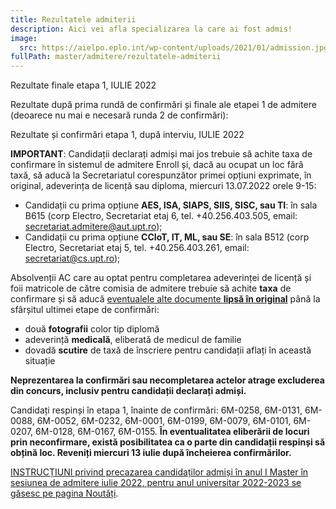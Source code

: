 ```yaml
---
title: Rezultatele admiterii
description: Aici vei afla specializarea la care ai fost admis!
image:
  src: https://aielpo.eplo.int/wp-content/uploads/2021/01/admission.jpg
fullPath: master/admitere/rezultatele-admiterii
---
```

<Block color="yellow">Rezultate finale etapa 1, IULIE 2022</Block>

Rezultate după prima rundă de confirmări și finale ale etapei 1 de admitere (deoarece nu mai e necesară runda 2 de confirmări):

<Attachment label="Rezultate etapa 1" file="/uploads/6m-examen1-runda2-20220714.pdf"></Attachment>

<Attachment label="Rezultate etapa 1, candidați rromi admiși" file="/uploads/master-rezultate-rromi-runda0-2022-07-12.pdf"></Attachment>

<Attachment label="Candidați respinși etapa 1" file="/uploads/6m-examen1-runda2-respinși-20220714.pdf"></Attachment>

<Attachment label="Rezultate candidați Români de Pretutindeni pe site-ul dedicat" external="https://upt.ro/Informatii_romani-de-pretutindeni---admitere-master_1498_ro.html"></Attachment>


<Block color="yellow">Rezultate și confirmări etapa 1, după interviu, IULIE 2022</Block>

**IMPORTANT**: Candidații declarați admiși mai jos trebuie să achite taxa de confirmare în sistemul de admitere Enroll și, dacă au ocupat un loc fără taxă, să aducă la Secretariatul corespunzător primei opțiuni exprimate, în original, adeverința de licență sau diploma, miercuri 13.07.2022 orele 9-15:

* Candidații cu prima opțiune **AES, ISA, SIAPS, SIIS, SISC, sau TI**: în sala B615 (corp Electro, Secretariat etaj 6, tel. +40.256.403.505, email: secretariat.admitere@aut.upt.ro);
* Candidații cu prima opțiune **CCIoT, IT, ML, sau SE**: în sala B512 (corp Electro, Secretariat etaj 5, tel. +40.256.403.261, email: secretariat@cs.upt.ro);

Absolvenții AC care au optat pentru completarea adeverinței de licență și foii matricole de către comisia de admitere trebuie să achite **taxa** de confirmare și să aducă [eventualele alte documente **lipsă în original**](/master/admitere/ultimele-anunturi/) până la sfârșitul ultimei etape de confirmări:

* două **fotografii** color tip diplomă
* adeverință **medicală**, eliberată de medicul de familie
* dovadă **scutire** de taxă de înscriere pentru candidații aflați în această situație

**Neprezentarea la confirmări sau necompletarea actelor atrage excluderea din concurs, inclusiv pentru candidații declarați admiși.** 

<Attachment label="Rezultatele înainte de confirmări, candidați licențiați" file="/uploads/master-rezultate-runda0-2022-07-12.pdf"></Attachment>

<Attachment label="Rezultatele înainte de confirmări, candidați rromi" file="/uploads/master-rezultate-rromi-runda0-2022-07-12.pdf"></Attachment>

<Attachment label="Rezultate candidați Români de Pretutindeni urmează să apară pe site-ul dedicat" external="https://upt.ro/Informatii_romani-de-pretutindeni---admitere-master_1498_ro.html"></Attachment>

Candidați respinși în etapa 1, înainte de confirmări: 6M-0258, 6M-0131, 6M-0088, 6M-0052, 6M-0232, 6M-0001, 6M-0199, 6M-0079, 6M-0101, 6M-0207, 6M-0128, 6M-0167, 6M-0155.
**În eventualitatea eliberării de locuri prin neconfirmare, există posibilitatea ca o parte din candidații respinși să obțină loc. Reveniți miercuri 13 iulie după încheierea confirmărilor.**

[INSTRUCȚIUNI privind precazarea candidaților admiși în anul I Master în sesiunea de admitere iulie 2022, pentru anul universitar 2022-2023 se găsesc pe pagina Noutăți](/master/admitere/ultimele-anunturi/).

<Attachment label="Calendarul de plată pentru candidații admiși pe locurile cu taxă" file="/uploads/informare-17644-din-2022-07-13.pdf"></Attachment>